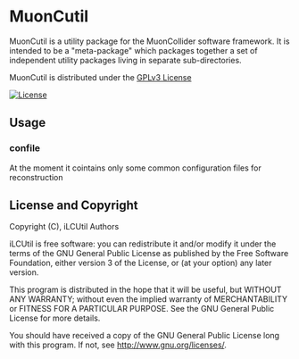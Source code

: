 # MuonCutil

MuonCutil is a utility package for the MuonCollider software framework. It is intended to be a "meta-package" which packages together a set of independent utility packages living in separate sub-directories.

MuonCutil is distributed under the [GPLv3 License](http://www.gnu.org/licenses/gpl-3.0.en.html)

[![License](https://www.gnu.org/graphics/gplv3-127x51.png)](https://www.gnu.org/licenses/gpl-3.0.en.html)

## Usage

### confile
At the moment it cointains only some common configuration files for reconstruction


## License and Copyright
Copyright (C), iLCUtil Authors

iLCUtil is free software: you can redistribute it and/or modify it under the terms of the GNU General Public License as published by the Free Software Foundation, either version 3 of the License, or (at your option) any later version.

This program is distributed in the hope that it will be useful, but WITHOUT ANY WARRANTY; without even the implied warranty of MERCHANTABILITY or FITNESS FOR A PARTICULAR PURPOSE.  See the GNU General Public License for more details.

You should have received a copy of the GNU General Public License long with this program.  If not, see <http://www.gnu.org/licenses/>.
